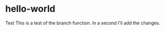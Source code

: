 hello-world
===========

Test
This is a test of the branch function.
In a second I'll add the changes.
